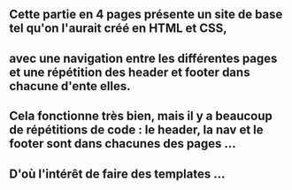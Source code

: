 ## Cette partie en 4 pages présente un site de base tel qu'on l'aurait créé en HTML et CSS,
## avec une navigation entre les différentes pages et une répétition des header et footer dans chacune d'ente elles.
## Cela fonctionne très bien, mais il y a beaucoup de répétitions de code : le header, la nav et le footer sont dans chacunes des pages ...
## D'où l'intérêt de faire des templates ...

